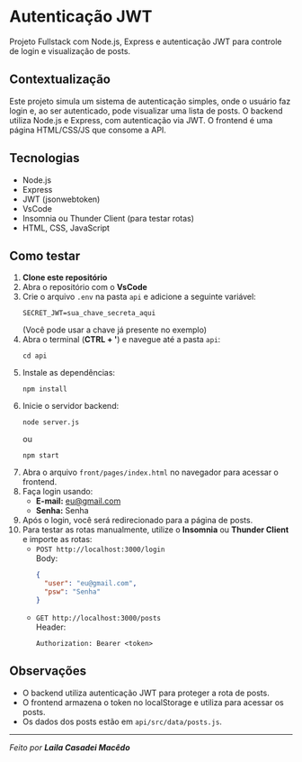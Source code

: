 # Autenticação JWT

Projeto Fullstack com Node.js, Express e autenticação JWT para controle de login e visualização de posts.

## Contextualização

Este projeto simula um sistema de autenticação simples, onde o usuário faz login e, ao ser autenticado, pode visualizar uma lista de posts. O backend utiliza Node.js e Express, com autenticação via JWT. O frontend é uma página HTML/CSS/JS que consome a API.

## Tecnologias

- Node.js
- Express
- JWT (jsonwebtoken)
- VsCode
- Insomnia ou Thunder Client (para testar rotas)
- HTML, CSS, JavaScript

## Como testar

1. **Clone este repositório**
2. Abra o repositório com o **VsCode**
3. Crie o arquivo `.env` na pasta `api` e adicione a seguinte variável:
   ```
   SECRET_JWT=sua_chave_secreta_aqui
   ```
   (Você pode usar a chave já presente no exemplo)
4. Abra o terminal (**CTRL + '**) e navegue até a pasta `api`:
   ```
   cd api
   ```
5. Instale as dependências:
   ```
   npm install
   ```
6. Inicie o servidor backend:
   ```
   node server.js
   ```
   ou
   ```
   npm start
   ```
7. Abra o arquivo `front/pages/index.html` no navegador para acessar o frontend.
8. Faça login usando:
   - **E-mail:** eu@gmail.com
   - **Senha:** Senha
9. Após o login, você será redirecionado para a página de posts.
10. Para testar as rotas manualmente, utilize o **Insomnia** ou **Thunder Client** e importe as rotas:
    - `POST http://localhost:3000/login`  
      Body:  
      ```json
      {
        "user": "eu@gmail.com",
        "psw": "Senha"
      }
      ```
    - `GET http://localhost:3000/posts`  
      Header:  
      ```
      Authorization: Bearer <token>
      ```

## Observações

- O backend utiliza autenticação JWT para proteger a rota de posts.
- O frontend armazena o token no localStorage e utiliza para acessar os posts.
- Os dados dos posts estão em `api/src/data/posts.js`.

---

*Feito por **Laila Casadei Macêdo***
